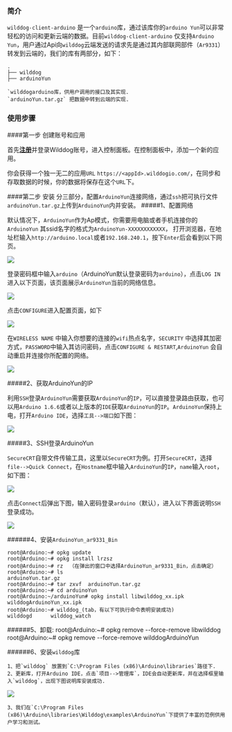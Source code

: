 ### 简介
`wilddog-client-arduino` 是一个`arduino`库，通过该库你的`arduino Yun`可以非常轻松的访问和更新云端的数据。目前`wilddog-client-arduino` 仅支持`Arduino Yun`，用户通过Api向`wilddog`云端发送的请求先是通过其内部联网部件（`Ar9331`）转发到云端的，我们的库有两部分，如下：

	.
	├── wilddog
	├── arduinoYun

	`wilddogarduino库，供用户调用的接口及其实现.
	`arduinoYun.tar.gz` 把数据中转到云端的实现.

### 使用步骤
	
####第一步 创建账号和应用

首先[**注册**](https://www.wilddog.com/account/signup)并登录Wilddog账号，进入控制面板。在控制面板中，添加一个新的应用。

你会获得一个独一无二的应用`URL` `https://<appId>.wilddogio.com/`，在同步和存取数据的时候，你的数据将保存在这个`URL`下。

####第二步 安装
分三部分，配置`ArduinoYun`连接网络，通过`ssh`把可执行文件`arduinoYun.tar.gz`上传到`ArduinoYun`内并安装。
#####1、配置网络

默认情况下，`ArduinoYun`作为Ap模式，你需要用电脑或者手机连接你的`ArduinoYun` 其ssid名字的格式为`ArduinoYun-XXXXXXXXXXXX`，
打开浏览器，在地址栏输入`http://arduino.local`或者`192.168.240.1`，按下`Enter`后会看到以下网页。

![](https://raw.githubusercontent.com/skylli/Wilddog_Arduino_Yun/master/Doc/YunWebPassword.png)

登录密码框中输入`arduino`（ArduinoYun默认登录密码为`arduino`），点击`LOG IN`进入以下页面，该页面展示`ArduinoYun`当前的网络信息。

![](https://raw.githubusercontent.com/skylli/Wilddog_Arduino_Yun/master/Doc/YunWebDiagnostic.png)


点击`CONFIGURE`进入配置页面，如下

![](https://raw.githubusercontent.com/skylli/Wilddog_Arduino_Yun/master/Doc/YunWebConfig.png)

在`WIRELESS NAME` 中输入你想要的连接的`wifi`热点名字，`SECURITY` 中选择其加密方式，`PASSWORD`中输入其访问密码，点击`CONFIGURE & RESTART`,`ArduinoYun` 会自动重启并连接你所配置的网络。

![](https://raw.githubusercontent.com/skylli/Wilddog_Arduino_Yun/master/Doc/YunRebooting.png )


	
#####2、获取ArduinoYun的IP

利用`SSH`登录`ArduinoYun`需要获取`ArduinoYun`的`IP`，可以直接登录路由获取，也可以用`Arduino 1.6.6`或者以上版本的`IDE`获取`ArduinoYun`的`IP`。`ArduinoYun`保持上电，打开`Arduino IDE`，选择`工具-->端口`如下图：

![](https://raw.githubusercontent.com/skylli/Wilddog_Arduino_Yun/master/Doc/getIP.png )
	
#####3、SSH登录ArduinoYun

`SecureCRT`自带文件传输工具，这里以`SecureCRT`为例。打开`SecureCRT`，选择`file-->Quick Connect`，在`Hostname`框中输入`ArduinoYun`的`IP`，`name`输入`root`，如下图：

![](https://raw.githubusercontent.com/skylli/Wilddog_Arduino_Yun/master/Doc/SecureCrt_ssh_config.png )


点击`Connect`后弹出下图，输入密码登录`arduino`（默认），进入以下界面说明`SSH`登录成功。

![](https://raw.githubusercontent.com/skylli/Wilddog_Arduino_Yun/master/Doc/SecureCrt_ssh_ok.png )

######4、安装`ArduinoYun_ar9331_Bin`
	
	root@Arduino:~# opkg update
	root@Arduino:~# opkg install lrzsz
	root@Arduino:~# rz	（在弹出的窗口中选择ArduinoYun_ar9331_Bin，点击确定）
	root@Arduino:~# ls
	arduinoYun.tar.gz
	root@Arduino:~# tar zxvf  arduinoYun.tar.gz
	root@Arduino:~# cd arduinoYun
	root@Arduino:~/arduinoYun# opkg install libwilddog_xx.ipk wilddogArduinoYun_xx.ipk
	root@Arduino:~# wilddog_(tab，有以下可执行命令表明安装成功)
	wilddogd      wilddog_watch
		
######5、卸载:
	root@Arduino:~# opkg remove --force-remove libwilddog 
	root@Arduino:~# opkg remove --force-remove wilddogArduinoYun

######6、安装`wilddog`库

	1、把`wilddog` 放置到`C:\Program Files (x86)\Arduino\libraries`路径下.
	2、更新库，打开Arduino IDE，点击`项目-->管理库`，IDE会自动更新库，并在选择框里输入`wilddog`，出现下图说明库安装成功.

![](https://raw.githubusercontent.com/skylli/Wilddog_Arduino_Yun/master/Doc/arduino_ide_updata.png )

	3、我们在`C:\Program Files (x86)\Arduino\libraries\Wilddog\examples\ArduinoYun`下提供了丰富的范例供用户学习和测试。
